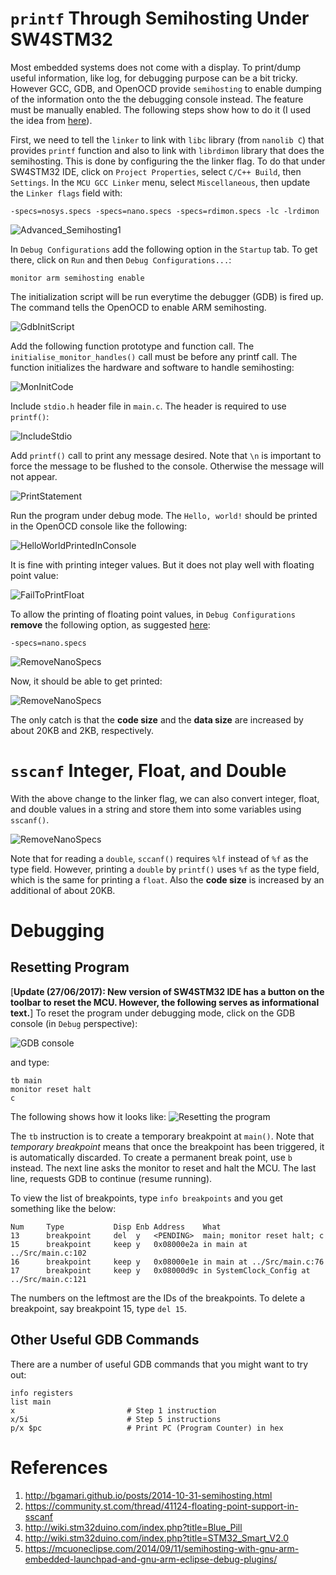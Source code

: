 `printf` Through Semihosting Under SW4STM32
===========================================
Most embedded systems does not come with a display. To print/dump useful information, like log, for debugging purpose can be a bit tricky. However GCC, GDB, and OpenOCD provide `semihosting` to enable dumping of the information onto the the debugging console instead. The feature must be manually enabled. The following steps show how to do it (I used the idea from [here][1]).

First, we need to tell the `linker` to link with `libc` library (from `nanolib C`) that provides `printf` function and also to link with `librdimon` library that does the semihosting. This is done by configuring the the linker flag. To do that under SW4STM32 IDE, click on `Project Properties`, select `C/C++ Build`, then `Settings`. In the `MCU GCC Linker` menu, select `Miscellaneous`, then update the `Linker flags` field with:
```
-specs=nosys.specs -specs=nano.specs -specs=rdimon.specs -lc -lrdimon
```
![Advanced_Semihosting1](https://github.com/chaosAD/Semihosting/blob/master/Docs/images/Advanced_Semihosting1.png)

In `Debug Configurations` add the following option in the `Startup` tab. To get there, click on `Run` and then `Debug Configurations...`:
```
monitor arm semihosting enable
```
The initialization script will be run everytime the debugger (GDB) is fired up. The command tells the OpenOCD to enable ARM semihosting. 

![GdbInitScript](https://github.com/chaosAD/Semihosting/blob/master/Docs/images/GDBInitScript.png)

Add the following function prototype and function call. The `initialise_monitor_handles()` call must be before any printf call. The function initializes the hardware and software to handle semihosting:

![MonInitCode](https://github.com/chaosAD/Semihosting/blob/master/Docs/images/MonitorInitializationCode.png)

Include `stdio.h` header file in `main.c`. The header is required to use `printf()`:

![IncludeStdio](https://github.com/chaosAD/Semihosting/blob/master/Docs/images/IncludeStdio.png)

Add `printf()` call to print any message desired. Note that `\n` is important to force the message to be flushed to the console. Otherwise the message will not appear.

![PrintStatement](https://github.com/chaosAD/Semihosting/blob/master/Docs/images/PrintStatement.png)

Run the program under debug mode. The `Hello, world!` should be printed in the OpenOCD console like the following:

![HelloWorldPrintedInConsole](https://github.com/chaosAD/Semihosting/blob/master/Docs/images/HelloWorldPrintedInConsole.png)

It is fine with printing integer values. But it does not play well with floating point value:

![FailToPrintFloat](https://github.com/chaosAD/Semihosting/blob/master/Docs/images/FailToPrintFloat.png)

To allow the printing of floating point values, in `Debug Configurations` **remove** the following option, as suggested [here][2]:
```
-specs=nano.specs
```
![RemoveNanoSpecs](https://github.com/chaosAD/Semihosting/blob/master/Docs/images/RemoveNanoSpecs.png)

Now, it should be able to get printed:

![RemoveNanoSpecs](https://github.com/chaosAD/Semihosting/blob/master/Docs/images/AbleToPrintFloat.png)

The only catch is that the **code size** and the **data size** are increased by about 20KB and 2KB, respectively.


`sscanf` Integer, Float, and Double
===================================
With the above change to the linker flag, we can also convert integer, float, and double values in a string and store them into some variables using `sscanf()`.

![RemoveNanoSpecs](https://github.com/chaosAD/Semihosting/blob/master/Docs/images/sscanfIntFloatDouble.png)

Note that for reading a `double`, `sccanf()` requires `%lf` instead of `%f` as the type field. However, printing a `double` by `printf()` uses `%f` as the type field, which is the same for printing a `float`. Also the **code size** is increased by an additional of about 20KB. 


Debugging
=========

Resetting Program
-----------------
[**Update (27/06/2017): New version of SW4STM32 IDE has a button on the toolbar to reset the MCU. However, the following serves as informational text.**]
To reset the program under debugging mode, click on the GDB console (in `Debug` perspective):

![GDB console](https://github.com/chaosAD/Semihosting/blob/master/Docs/images/OpenGdbConsole.png)

and type:
```
tb main
monitor reset halt
c
```
The following shows how it looks like:
![Resetting the program](https://github.com/chaosAD/Semihosting/blob/master/Docs/images/ResettingProgram.png)

The `tb` instruction is to create a temporary breakpoint at `main()`. Note that _temporary breakpoint_ means that once the breakpoint has been triggered, it is automatically discarded. To create a permanent break point, use `b` instead. The next line asks the monitor to reset and halt the MCU. The last line, requests GDB to continue (resume running).

To view the list of breakpoints, type `info breakpoints` and you get something like the below:
```
Num     Type           Disp Enb Address    What
13      breakpoint     del  y   <PENDING>  main; monitor reset halt; c
15      breakpoint     keep y   0x08000e2a in main at ../Src/main.c:102
16      breakpoint     keep y   0x08000e1e in main at ../Src/main.c:76
17      breakpoint     keep y   0x08000d9c in SystemClock_Config at ../Src/main.c:121
```

The numbers on the leftmost are the IDs of the breakpoints. To delete a breakpoint, say breakpoint 15, type `del 15`.

Other Useful GDB Commands
-------------------------
There are a number of useful GDB commands that you might want to try out:
```
info registers
list main
x                         # Step 1 instruction    
x/5i                      # Step 5 instructions
p/x $pc                   # Print PC (Program Counter) in hex   
```

References
==========
1. http://bgamari.github.io/posts/2014-10-31-semihosting.html
2. https://community.st.com/thread/41124-floating-point-support-in-sscanf
3. http://wiki.stm32duino.com/index.php?title=Blue_Pill
4. http://wiki.stm32duino.com/index.php?title=STM32_Smart_V2.0
5. https://mcuoneclipse.com/2014/09/11/semihosting-with-gnu-arm-embedded-launchpad-and-gnu-arm-eclipse-debug-plugins/

[1]: http://bgamari.github.io/posts/2014-10-31-semihosting.html
[2]: https://community.st.com/thread/41124-floating-point-support-in-sscanf
